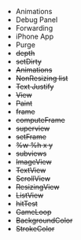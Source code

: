 * Animations
* Debug Panel
* Forwarding
* iPhone App
* Purge
* ~~depth~~
* ~~setDirty~~
* ~~Animations~~
* ~~NonResizing list~~
* ~~Text Justify~~
* ~~View~~
* ~~Paint~~
* ~~frame~~
* ~~computeFrame~~
* ~~superview~~
* ~~setFrame~~
* ~~%w %h x y~~
* ~~subviews~~
* ~~ImageView~~
* ~~TextView~~
* ~~ScrollView~~
* ~~ResizingView~~
* ~~ListView~~
* ~~hitTest~~
* ~~GameLoop~~
* ~~BackgroundColor~~
* ~~StrokeColor~~